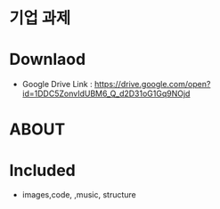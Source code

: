 # 기업 과제
# Downlaod 
- Google Drive Link : https://drive.google.com/open?id=1DDC5ZonvIdUBM6_Q_d2D31oG1Gq9NOjd

# ABOUT
# Included
- images,code, ,music, structure
